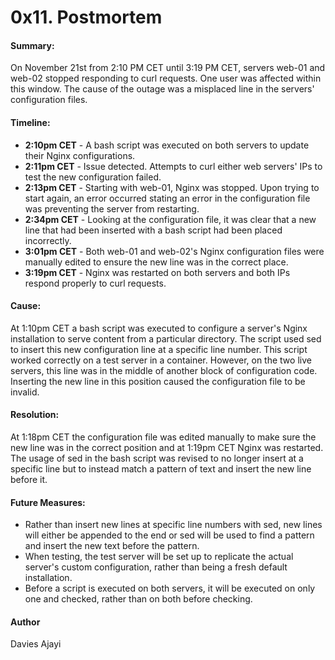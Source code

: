 0x11. Postmortem
===================

#### Summary:
On November 21st from 2:10 PM CET until 3:19 PM CET, servers web-01 and web-02 stopped responding to curl requests. One user was affected within this window. The cause of the outage was a misplaced line in the servers' configuration files.

#### Timeline:
- **2:10pm CET** - A bash script was executed on both servers to update their Nginx configurations.
- **2:11pm CET** - Issue detected. Attempts to curl either web servers' IPs to test the new configuration failed.
- **2:13pm CET** - Starting with web-01, Nginx was stopped. Upon trying to start again, an error occurred stating an error in the configuration file was preventing the server from restarting.
- **2:34pm CET** - Looking at the configuration file, it was clear that a new line that had been inserted with a bash script had been placed incorrectly.
- **3:01pm CET** - Both web-01 and web-02's Nginx configuration files were manually edited to ensure the new line was in the correct place.
- **3:19pm CET** - Nginx was restarted on both servers and both IPs respond properly to curl requests.

#### Cause:
At 1:10pm CET a bash script was executed to configure a server's Nginx installation to serve content from a particular directory. The script used sed to insert this new configuration line at a specific line number. This script worked correctly on a test server in a container. However, on the two live servers, this line was in the middle of another block of configuration code. Inserting the new line in this position caused the configuration file to be invalid.

#### Resolution:
At 1:18pm CET the configuration file was edited manually to make sure the new line was in the correct position and at 1:19pm CET Nginx was restarted. The usage of sed in the bash script was revised to no longer insert at a specific line but to instead match a pattern of text and insert the new line before it.

#### Future Measures:
- Rather than insert new lines at specific line numbers with sed, new lines will either be appended to the end or sed will be used to find a pattern and insert the new text before the pattern.
- When testing, the test server will be set up to replicate the actual server's custom configuration, rather than being a fresh default installation.
- Before a script is executed on both servers, it will be executed on only one and checked, rather than on both before checking.

#### Author
Davies Ajayi